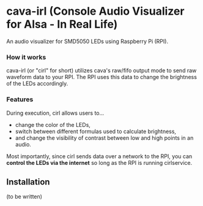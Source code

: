 # cava-irl (Console Audio Visualizer for Alsa - In Real Life)
An audio visualizer for SMD5050 LEDs using Raspberry Pi (RPI).

### How it works
cava-irl (or "cirl" for short) utilizes cava's raw/fifo output mode to send raw waveform data to your RPI. The RPI uses this data to change the brightness of the LEDs accordingly. 

### Features
During execution, cirl allows users to...
* change the color of the LEDs,
* switch between different formulas used to calculate brightness,
* and change the visibility of contrast between low and high points in an audio.

Most importantly, since cirl sends data over a network to the RPI, you can __control the LEDs via the internet__ so long as the RPI is running cirlservice.

## Installation
(to be written)
